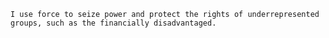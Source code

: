 `I use force to seize power and protect the rights of underrepresented groups, such as the financially disadvantaged. `
